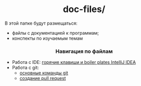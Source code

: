 <div id="header" align="center">
    <h1>doc-files/</h1>
</div>

В этой папке будут размещаться:

* файлы с документацией к программам;
* конспекты по изучаемым темам

<div id="header" align="center">
    <h3>Навигация по файлам</h3>
</div>

* Работа с IDE: [горячие клавиши и boiler plates IntelliJ IDEA](problem-1/intellij-idea-hot-keys-and-boilerplates.md)
* Работа с git:
    * [основные команды git](problem-1/git-commands.md)
    * [создание pull request](problem-1/pull-request-example.md)